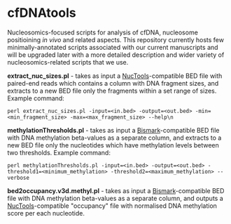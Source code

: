 # cfDNAtools 
Nucleosomics-focused scripts for analysis of cfDNA, nucleosome positioining _in vivo_ and related aspects. This repository currently hosts few minimally-annotated scripts associated with our current manuscripts and will be upgraded later with a more detailed description and wider variety of nucleosomics-related scripts that we use.

**extract_nuc_sizes.pl** - takes as input a [NucTools](https://homeveg.github.io/nuctools/)-compatible BED file with paired-end reads which contains a column with DNA fragment sizes, and extracts to a new BED file only the fragments within a set range of sizes. Example command: 

```perl extract_nuc_sizes.pl -input=<in.bed> -output=<out.bed> -min=<min_fragment_size> -max=<max_fragment_size> --help\n```

**methylationThresholds.pl** - takes as input a [Bismark](https://www.bioinformatics.babraham.ac.uk/projects/bismark/)-compatible BED file with DNA methylation beta-values as a separate column, and extracts to a new BED file only the nucleotides which have methylation levels between two thresholds. Example command: 

```perl methylationThresholds.pl -input=<in.bed> -output=<out.bed> -threshold1=<minimum_methylation> -threshold2=<maximum_methylation> --verbose```

**bed2occupancy.v3d.methyl.pl** - takes as input a [Bismark](https://www.bioinformatics.babraham.ac.uk/projects/bismark/)-compatible BED file with DNA methylation beta-values as a separate column, and outputs a [NucTools](https://homeveg.github.io/nuctools/)-compatible "occupancy" file with normalised DNA methylation score per each nucleotide. 

